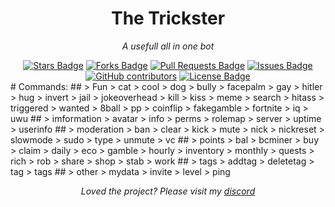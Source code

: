 <h1 align="center">The Trickster</h1>
<p align="center"><i>A usefull all in one bot</i></p>
<div align="center">
  <a href="https://github.com/SkyBlockDev/The-trickster/stargazers"><img src="https://img.shields.io/github/stars/SkyBlockDev/The-trickster" alt="Stars Badge"/></a>
<a href="https://github.com/SkyBlockDev/The-trickster/network/members"><img src="https://img.shields.io/github/forks/SkyBlockDev/The-trickster" alt="Forks Badge"/></a>
<a href="https://github.com/SkyBlockDev/The-trickster/pulls"><img src="https://img.shields.io/github/issues-pr/SkyBlockDev/The-trickster" alt="Pull Requests Badge"/></a>
<a href="https://github.com/SkyBlockDev/The-trickster/issues"><img src="https://img.shields.io/github/issues/SkyBlockDev/The-trickster" alt="Issues Badge"/></a>
<a href="https://github.com/SkyBlockDev/The-trickster/graphs/contributors"><img alt="GitHub contributors" src="https://img.shields.io/github/contributors/SkyBlockDev/The-trickster?color=2b9348"></a>
<a href="https://github.com/SkyBlockDev/The-trickster/blob/master/LICENSE"><img src="https://img.shields.io/github/license/SkyBlockDev/The-trickster?color=2b9348" alt="License Badge"/></a>
</div>
<ss>
# Commands:
## > Fun
> cat
> cool
> dog
> bully
> facepalm
> gay 
> hitler
> hug
> invert
> jail
> jokeoverhead
> kill
> kiss
> meme
> search
> hitass
> triggered
> wanted
> 8ball
> pp
> coinflip
> fakegamble
> fortnite
> iq
> uwu
## > imformation
> avatar
> info
> perms
> rolemap
> server
> uptime
> userinfo
## > moderation
> ban
> clear
> kick
> mute
> nick
> nickreset 
> slowmode
> sudo 
> type
> unmute
> vc
## > points
> bal
> bcminer
> buy
> claim
> daily
> eco
> gamble
> hourly
> inventory
> monthly
> quests
> rich
> rob
> share
> shop
> stab 
> work
## > tags
> addtag
> deletetag
> tag
> tags
## > other
> mydata
> invite
> level
> ping
  <ss>
<br>
<p align="center"><i>Loved the project? Please visit my <a href="https://discord.gg/TAp9Kt2">discord</a></i></p>
<br>

